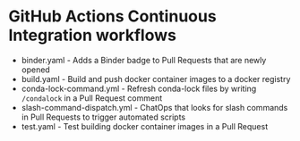 # GitHub Actions Continuous Integration workflows

- binder.yaml - Adds a Binder badge to Pull Requests that are newly opened
- build.yaml - Build and push docker container images to a docker registry
- conda-lock-command.yml - Refresh conda-lock files by writing `/condalock` in a Pull Request comment
- slash-command-dispatch.yml - ChatOps that looks for slash commands in Pull Requests to trigger automated scripts
- test.yaml - Test building docker container images in a Pull Request
